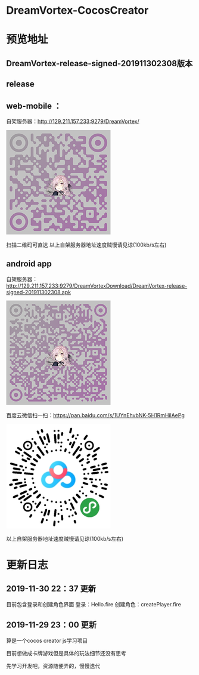 # DreamVortex-CocosCreator


# 预览地址
DreamVortex-release-signed-201911302308版本
---------------------------------------------

release
----------------------------------------------

web-mobile ： 
-------------------------------------
自架服务器：http://129.211.157.233:9279/DreamVortex/ 

![Image text](https://github.com/Rythenov/DreamVortex-CocosCreator-Game/blob/master/Resource/WebMobileQR.png)

扫描二维码可直达
以上自架服务器地址速度贼慢请见谅(100kb/s左右)

android app
----------------------------------------------------
自架服务器：http://129.211.157.233:9279/DreamVortexDownload/DreamVortex-release-signed-201911302308.apk

![Image text](https://github.com/Rythenov/DreamVortex-CocosCreator-Game/blob/master/Resource/ApkQR.png)

百度云微信扫一扫：https://pan.baidu.com/s/1UYnEhvbNK-5H1RmHilAePg 

![Image text](https://github.com/Rythenov/DreamVortex-CocosCreator-Game/blob/master/Resource/ApkBaiduNetDiskQR.png)

以上自架服务器地址速度贼慢请见谅(100kb/s左右)


# 更新日志
2019-11-30  22：37 更新
-----------------------------------------------------
目前包含登录和创建角色界面
登录：Hello.fire
创建角色：createPlayer.fire



2019-11-29 23：00 更新
-------------------------
算是一个cocos creator js学习项目

目前想做成卡牌游戏但是具体的玩法细节还没有思考

先学习开发吧，资源随便弄的，慢慢迭代
